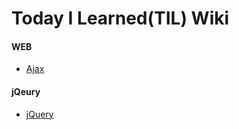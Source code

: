 # Today I Learned(TIL) Wiki

#### WEB

- [Ajax](https://github.com/KwanHoo/TIL/blob/main/contents/WEB/Ajax.md)

#### jQeury

- [jQuery](https://github.com/KwanHoo/TIL/blob/main/contents/jQuery/jQuery.md)
